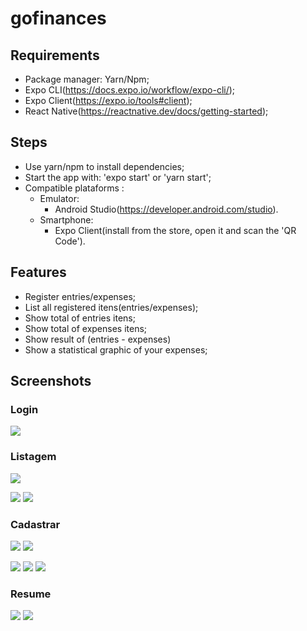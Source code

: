 # gofinances

## Requirements

- Package manager: Yarn/Npm;
- Expo CLI(https://docs.expo.io/workflow/expo-cli/);
- Expo Client(https://expo.io/tools#client);
- React Native(https://reactnative.dev/docs/getting-started);

## Steps

- Use yarn/npm to install dependencies;
- Start the app with: 'expo start' or 'yarn start';
- Compatible plataforms :
  - Emulator:
    - Android Studio(https://developer.android.com/studio).
  - Smartphone:
    - Expo Client(install from the store, open it and scan the 'QR Code').

## Features

- Register entries/expenses;
- List all registered itens(entries/expenses);
- Show total of entries itens;
- Show total of expenses itens;
- Show result of (entries - expenses)
- Show a statistical graphic of your expenses;
## Screenshots

### Login

![](assets/login.png)

### Listagem

![](assets/mainIncomeCard.png)

![](assets/mainOutcomeCard.png)
![](assets/mainTotalCard.png)

### Cadastrar

![](assets/register.png)
![](assets/categoryList.png)

![](assets/category.png)
![](assets/registerOutcomeEx.png)
![](assets/registerIncomeEx.png)

### Resume

![](assets/resume.png)
![](assets/resumeCategory.png)



